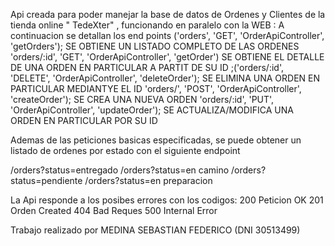 Api creada para poder manejar la base de datos de  Ordenes y Clientes de la tienda online " TedeXter" , funcionando en paralelo con la WEB : 
A continuacion se detallan los end points
('orders',                   'GET',    'OrderApiController',      'getOrders');  SE OBTIENE UN LISTADO COMPLETO DE LAS ORDENES 
'orders/:id',               'GET',    'OrderApiController',      'getOrder') SE OBTIENE EL DETALLE DE UNA ORDEN EN PARTICULAR A PARTIT DE SU ID
;('orders/:id',               'DELETE', 'OrderApiController',      'deleteOrder'); SE ELIMINA UNA ORDEN EN PARTICULAR MEDIANTYE EL ID
'orders/',                  'POST',   'OrderApiController',      'createOrder'); SE CREA UNA NUEVA ORDEN
'orders/:id',               'PUT',    'OrderApiController',      'updateOrder'); SE ACTUALIZA/MODIFICA  UNA ORDEN EN PARTICULAR POR SU ID


Ademas de las peticiones basicas especificadas, se puede obtener un listado de ordenes por estado con el siguiente endpoint

/orders?status=entregado
/orders?status=en camino
/orders?status=pendiente
/orders?status=en preparacion

La Api responde a los posibes errores con los codigos:
200 Peticion OK 
201 Orden Created
404 Bad Reques
500 Internal Error

Trabajo realizado por MEDINA SEBASTIAN FEDERICO (DNI 30513499)
